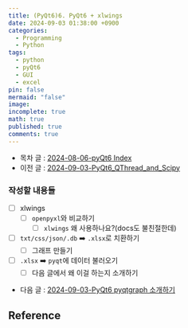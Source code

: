 ```yaml
---
title: (PyQt6)6. PyQt6 + xlwings
date: 2024-09-03 01:38:00 +0900
categories:
  - Programming
  - Python
tags:
  - python
  - pyQt6
  - GUI
  - excel
pin: false
mermaid: "false"
image: 
incomplete: true
math: true
published: true
comments: true
---
```

- 목차 글 : [2024-08-06-pyQt6 Index](2024-08-06-pyQt6%20Index.md)
- 이전 글 : [2024-09-03-PyQt6_QThread_and_Scipy](2024-09-03-PyQt6_QThread_and_Scipy.md)

### 작성할 내용들
- [ ] xlwings
	- [ ] `openpyxl`와 비교하기
		- [ ] `xlwings` 왜 사용하나요?(docs도 불친절한데)
- [ ] `txt/css/json/.db` ➡️ `.xlsx`로 치환하기
	- [ ] 그래프 만들기
- [ ] `.xlsx` ➡️ `pyqt`에 데이터 불러오기
	- [ ] 다음 글에서 왜 이걸 하는지 소개하기

- 다음 글 : [2024-09-03-PyQt6 pyqtgraph 소개하기](2024-09-03-PyQt6%20pyqtgraph%20소개하기.md)

## Reference